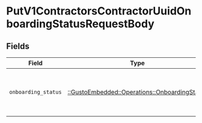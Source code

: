 # PutV1ContractorsContractorUuidOnboardingStatusRequestBody


## Fields

| Field                                                                                        | Type                                                                                         | Required                                                                                     | Description                                                                                  |
| -------------------------------------------------------------------------------------------- | -------------------------------------------------------------------------------------------- | -------------------------------------------------------------------------------------------- | -------------------------------------------------------------------------------------------- |
| `onboarding_status`                                                                          | [::GustoEmbedded::Operations::OnboardingStatus](../../models/operations/onboardingstatus.md) | :heavy_check_mark:                                                                           | The updated onboarding status for the contractor                                             |